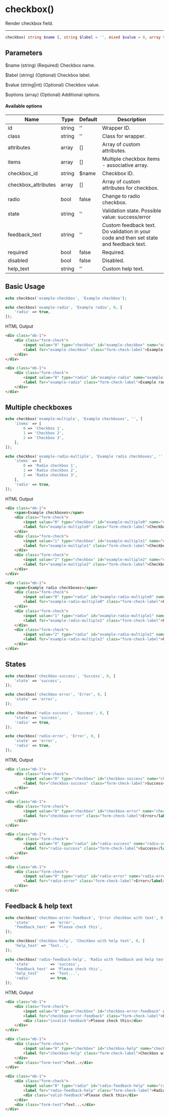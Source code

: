 # checkbox()

Render checkbox field.

---

```php {.function-name}
checkbox( string $name [, string $label = '', mixed $value = 0, array $options = [] ] ) : string
```

## Parameters

$name (string) (Required) Checkbox name.

$label (string) (Optional) Checkbox label.

$value (string|int) (Optional) Checkbox value.

$options (array) (Optional) Additional options.

#### Available options

| Name                | Type   | Default | Description                                                                            |
|---------------------|--------|---------|----------------------------------------------------------------------------------------|
| id                  | string | ''      | Wrapper ID.                                                                            |
| class               | string | ''      | Class for wrapper.                                                                     |
| attributes          | array  | []      | Array of custom attributes.                                                            |
| items               | array  | []      | Multiple checkbox items - associative array.                                           |
| checkbox_id         | string | $name   | Checkbox ID.                                                                           |
| checkbox_attributes | array  | []      | Array of custom attributes for checkbox.                                               |
| radio               | bool   | false   | Change to radio checkbox.                                                              |
| state               | string | ''      | Validation state. Possible value: success/error                                        |
| feedback_text       | string | ''      | Custom feedback text. Do validation in your code and then set state and feedback text. |
| required            | bool   | false   | Required.                                                                              |
| disabled            | bool   | false   | Disabled.                                                                              |
| help_text           | string | ''      | Custom help text.                                                                      |

## Basic Usage

```php
echo checkbox('example-checkbox', 'Example checkbox');

echo checkbox('example-radio', 'Example radio', 0, [
    'radio' => true,
]);
```

<span class="html-output">HTML Output</span>

```html
<div class="mb-1">
    <div class="form-check">
        <input value="0" type="checkbox" id="example-checkbox" name="example-checkbox" class="form-check-input">
        <label for="example-checkbox" class="form-check-label">Example checkbox</label>
    </div>
</div>

<div class="mb-1">
    <div class="form-check">
        <input value="0" type="radio" id="example-radio" name="example-radio" class="form-check-input">
        <label for="example-radio" class="form-check-label">Example radio</label>
    </div>
</div>
```

## Multiple checkboxes

```php
echo checkbox('example-multiple', 'Example checkboxes', '', [
    'items' => [
        0 => 'Checkbox 1',
        1 => 'Checkbox 2',
        2 => 'Checkbox 3',
    ],
]);

echo checkbox('example-radio-multiple', 'Example radio checkboxes', '', [
    'items' => [
        0 => 'Radio checkbox 1',
        1 => 'Radio checkbox 2',
        2 => 'Radio checkbox 3',
    ],
    'radio' => true,
]);
```

<span class="html-output">HTML Output</span>

```html
<div class="mb-1">
    <span>Example checkboxes</span>
    <div class="form-check">
        <input value="0" type="checkbox" id="example-multiple0" name="example-multiple[]" class="form-check-input">
        <label for="example-multiple0" class="form-check-label">Checkbox 1</label>
    </div>
    <div class="form-check">
        <input value="1" type="checkbox" id="example-multiple1" name="example-multiple[]" class="form-check-input">
        <label for="example-multiple1" class="form-check-label">Checkbox 2</label>
    </div>
    <div class="form-check">
        <input value="2" type="checkbox" id="example-multiple2" name="example-multiple[]" class="form-check-input">
        <label for="example-multiple2" class="form-check-label">Checkbox 3</label>
    </div>
</div>

<div class="mb-1">
    <span>Example radio checkboxes</span>
    <div class="form-check">
        <input value="0" type="radio" id="example-radio-multiple0" name="example-radio-multiple" class="form-check-input">
        <label for="example-radio-multiple0" class="form-check-label">Radio checkbox 1</label>
    </div>
    <div class="form-check">
        <input value="1" type="radio" id="example-radio-multiple1" name="example-radio-multiple" class="form-check-input">
        <label for="example-radio-multiple1" class="form-check-label">Radio checkbox 2</label>
    </div>
    <div class="form-check">
        <input value="2" type="radio" id="example-radio-multiple2" name="example-radio-multiple" class="form-check-input">
        <label for="example-radio-multiple2" class="form-check-label">Radio checkbox 3</label>
    </div>
</div>
```

## States

```php
echo checkbox('checkbox-success', 'Success', 0, [
    'state' => 'success',
]);

echo checkbox('checkbox-error', 'Error', 0, [
    'state' => 'error',
]);

echo checkbox('radio-success', 'Success', 0, [
    'state' => 'success',
    'radio' => true,
]);

echo checkbox('radio-error', 'Error', 0, [
    'state' => 'error',
    'radio' => true,
]);
```

<span class="html-output">HTML Output</span>

```html
<div class="mb-1">
    <div class="form-check">
        <input value="0" type="checkbox" id="checkbox-success" name="checkbox-success" class="form-check-input is-valid">
        <label for="checkbox-success" class="form-check-label">Success</label>
    </div>
</div>

<div class="mb-1">
    <div class="form-check">
        <input value="0" type="checkbox" id="checkbox-error" name="checkbox-error" class="form-check-input is-invalid">
        <label for="checkbox-error" class="form-check-label">Error</label>
    </div>
</div>

<div class="mb-1">
    <div class="form-check">
        <input value="0" type="radio" id="radio-success" name="radio-success" class="form-check-input is-valid">
        <label for="radio-success" class="form-check-label">Success</label>
    </div>
</div>

<div class="mb-1">
    <div class="form-check">
        <input value="0" type="radio" id="radio-error" name="radio-error" class="form-check-input is-invalid">
        <label for="radio-error" class="form-check-label">Error</label>
    </div>
</div>
```

## Feedback & help text

```php
echo checkbox('checkbox-error-feedback', 'Error checkbox with text', 0, [
    'state'         => 'error',
    'feedback_text' => 'Please check this',
]);

echo checkbox('checkbox-help', 'Checkbox with help text', 0, [
    'help_text' => 'Text..',
]);

echo checkbox('radio-feedback-help', 'Radio with feedback and help text', 0, [
    'state'         => 'success',
    'feedback_text' => 'Please check this',
    'help_text'     => 'Text...',
    'radio'         => true,
]);
```

<span class="html-output">HTML Output</span>

```html
<div class="mb-1">
    <div class="form-check">
        <input value="0" type="checkbox" id="checkbox-error-feedback" name="checkbox-error-feedback" class="form-check-input is-invalid">
        <label for="checkbox-error-feedback" class="form-check-label">Error checkbox with text</label>
        <div class="invalid-feedback">Please check this</div>
    </div>
</div>

<div class="mb-1">
    <div class="form-check">
        <input value="0" type="checkbox" id="checkbox-help" name="checkbox-help" class="form-check-input">
        <label for="checkbox-help" class="form-check-label">Checkbox with help text</label>
    </div>
    <div class="form-text">Text..</div>
</div>

<div class="mb-1">
    <div class="form-check">
        <input value="0" type="radio" id="radio-feedback-help" name="radio-feedback-help" class="form-check-input is-valid">
        <label for="radio-feedback-help" class="form-check-label">Radio with feedback and help text</label>
        <div class="valid-feedback">Please check this</div>
    </div>
    <div class="form-text">Text...</div>
</div>
```
